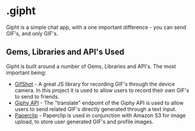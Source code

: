 .gipht
======

Gipht is a simple chat app, with a one important difference - you can send GIF's, and only GIF's.


Gems, Libraries and API's Used
------------

Gipht is built around a number of Gems, Libraries and API's. The most important being:

* [GifShot](https://yahoo.github.io/gifshot/) - A great JS library for recording GIF's through the device camera. In this project it is used to allow users to record their own GIF's to send to friends.
* [Giphy API](https://github.com/Giphy/GiphyAPI) - The "translate" endpoint of the Giphy API is used to allow users to send related GIF's directly generated through a text input.
* [Paperclip](https://github.com/thoughtbot/paperclip) - Paperclip is used in conjunction with Amazon S3 for image upload, to store user generated GIF's and profile images.
